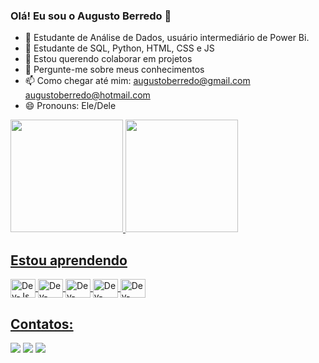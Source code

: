 ### Olá! Eu sou o Augusto Berredo  👋

- 🔭 Estudante de Análise de Dados, usuário intermediário de Power Bi.
- 🌱 Estudante de SQL, Python, HTML, CSS e JS
- 👯 Estou querendo colaborar em projetos
- 💬 Pergunte-me sobre meus conhecimentos
- 📫 Como chegar até mim: augustoberredo@gmail.com
augustoberredo@hotmail.com
- 😄 Pronouns: Ele/Dele



<div>
<a href="https://github.com/AugustoBerredo">
<img height="180em" src="https://github-readme-stats.vercel.app/api/top-langs/?username=AugustoBerredo&layout=compact&langs_count=7&theme=dracula"/>
<img height="180em" src="https://github-readme-stats.vercel.app/api?username=AugustoBerredo&show_icons=true&theme=dracula&include_all_commits=true&count_private=true"/>
</div>

## Estou aprendendo

<div style="display: inline_block">
<img align="center" alt="Dev-Js" height="30" width="40" <img src="https://cdn.jsdelivr.net/gh/devicons/devicon/icons/javascript/javascript-original.svg" >          
<img align="center" alt="Dev-CSS" height="30" width="40" <img src="https://cdn.jsdelivr.net/gh/devicons/devicon/icons/css3/css3-original.svg" >          
<img align="center" alt="Dev-HTML" height="30" width="40" <img src="https://cdn.jsdelivr.net/gh/devicons/devicon/icons/html5/html5-original.svg" >
<img align="center" alt="Dev-HTML" height="30" width="40" <img src="https://cdn.jsdelivr.net/gh/devicons/devicon/icons/github/github-original.svg" />
<img align="center" alt="Dev-HTML" height="30" width="40" <img src="https://cdn.jsdelivr.net/gh/devicons/devicon/icons/bootstrap/bootstrap-original.svg" />
          
          
</div>
          
## Contatos:

<div>          
<a href="https://instagram.com/augusto_berredo" target="_blank"><img src="https://img.shields.io/badge/-Instagram-%23E4405F?style=for-the-badge&logo=instagram&logoColor=white" target="_blank"></a>
<a href="https://www.linkedin.com/in/augusto-berredo" target="_blank"><img src="https://img.shields.io/badge/-LinkedIn-%230077B5?style=for-the-badge&logo=linkedin&logoColor=white" target="_blank"></a>
<a href = "mailto:augustoberredo@gmail.com"><img src="https://img.shields.io/badge/Gmail-D14836?style=for-the-badge&logo=gmail&logoColor=white" target="_blank"></a>



</div>
